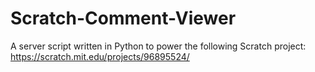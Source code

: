 # Scratch-Comment-Viewer
A server script written in Python to power the following Scratch project: https://scratch.mit.edu/projects/96895524/
